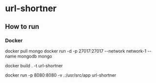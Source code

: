 # url-shortner

## How to run

### Docker

docker pull mongo
docker run -d -p 27017:27017 --network network-1 --name mongodb mongo

docker build . -t url-shortner

docker run -p 8080:8080 -v .:/usr/src/app url-shortner
